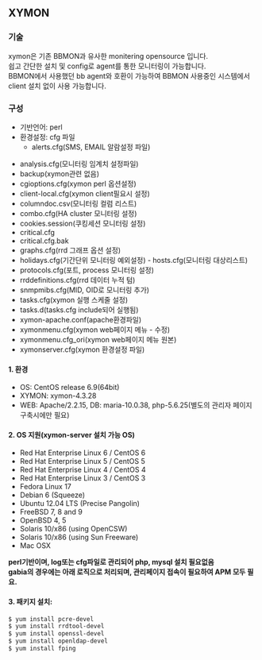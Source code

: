 ## XYMON
### 기술
xymon은 기존 BBMON과 유사한 monitering opensource 입니다.  
쉽고 간단한 설치 및 config로 agent를 통한 모니터링이 가능합니다.  
BBMON에서 사용했던 bb agent와 호환이 가능하여 BBMON 사용중인 시스템에서 client 설치 없이 사용 가능합니다.
### 구성
* 기반언어: perl
* 환경설정: cfg 파일
  - alerts.cfg(SMS, EMAIL 알람설정 파일)  
- analysis.cfg(모니터링 임계치 설정파일)
- backup(xymon관련 없음)
- cgioptions.cfg(xymon perl 옵션설정)
- client-local.cfg(xymon client필요시 설정)
- columndoc.csv(모니터링 컬럼 리스트)
- combo.cfg(HA cluster 모니터링 설정)
- cookies.session(쿠킹세션 모니터링 설정)
- critical.cfg
- critical.cfg.bak
- graphs.cfg(rrd 그래프 옵션 설정)
- holidays.cfg(기간단위 모니터링 예외설정)	- hosts.cfg(모니터링 대상리스트)
- protocols.cfg(포트, process 모니터링 설정)
- rrddefinitions.cfg(rrd 데이터 누적 텀)
- snmpmibs.cfg(MID, OID로 모니터링 추가)
- tasks.cfg(xymon 실행 스케줄 설정)
- tasks.d(tasks.cfg include되어 실행됨)
- xymon-apache.conf(apache환경파일)
- xymonmenu.cfg(xymon web페이지 메뉴 - 수정)
- xymonmenu.cfg_ori(xymon web페이지 메뉴 원본)
- xymonserver.cfg(xymon 환경설정 파일)


#### 1. 환경
- OS: CentOS release 6.9(64bit)
- XYMON: xymon-4.3.28
- WEB: Apache/2.2.15, DB: maria-10.0.38, php-5.6.25(별도의 관리자 페이지 구축시에만 필요)

#### 2.	OS 지원(xymon-server 설치 가능 OS)
* Red Hat Enterprise Linux 6 / CentOS 6  
* Red Hat Enterprise Linux 5 / CentOS 5   
* Red Hat Enterprise Linux 4 / CentOS 4   
* Red Hat Enterprise Linux 3 / CentOS 3   
* Fedora Linux 17  
* Debian 6 (Squeeze)  
* Ubuntu 12.04 LTS (Precise Pangolin)  
* FreeBSD 7, 8 and 9  
* OpenBSD 4, 5  
* Solaris 10/x86 (using OpenCSW)  
* Solaris 10/x86 (using Sun Freeware)  
* Mac OSX  

**perl기반이며, log또는 cfg파일로 관리되어 php, mysql 설치 필요없음**  
**gabia의 경우에는 아래 로직으로 처리되며, 관리페이지 접속이 필요하여 APM 모두 필요.**

#### 3.	패키지 설치:
```sh
$ yum install pcre-devel  
$ yum install rrdtool-devel  
$ yum install openssl-devel  
$ yum install openldap-devel 
$ yum install fping  
```
